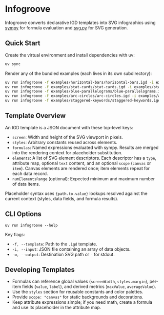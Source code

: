 # Infogroove

Infogroove converts declarative IGD templates into SVG infographics using
[sympy](https://www.sympy.org/) for formula evaluation and
[svg.py](https://pypi.org/project/svg.py/) for SVG generation.

## Quick Start

Create the virtual environment and install dependencies with uv:

```bash
uv sync
```

Render any of the bundled examples (each lives in its own subdirectory):

```bash
uv run infogroove -f examples/horizontal-bars/horizontal-bars.igd -i examples/horizontal-bars/horizontal-bars.json -o examples/horizontal-bars/horizontal-bars.svg
uv run infogroove -f examples/stat-cards/stat-cards.igd -i examples/stat-cards/stat-cards.json -o examples/stat-cards/stat-cards.svg
uv run infogroove -f examples/blue-parallelograms/blue-parallelograms.igd -i examples/blue-parallelograms/blue-parallelograms.json -o examples/blue-parallelograms/blue-parallelograms.svg
uv run infogroove -f examples/arc-circles/arc-circles.igd -i examples/arc-circles/arc-circles.json -o examples/arc-circles/arc-circles.svg
uv run infogroove -f examples/staggered-keywords/staggered-keywords.igd -i examples/staggered-keywords/staggered-keywords.json -o examples/staggered-keywords/staggered-keywords.svg
```

## Template Overview

An IGD template is a JSON document with these top-level keys:

- `screen`: Width and height of the SVG viewport in pixels.
- `styles`: Arbitrary constants reused across elements.
- `formulas`: Named expressions evaluated with sympy. Results are merged into
  the rendering context for placeholder substitution.
- `elements`: A list of SVG element descriptors. Each descriptor has a `type`,
  attribute map, optional `text` content, and an optional `scope` (`canvas` or
  `item`). Canvas elements are rendered once; item elements repeat for each
  data record.
- `numElementsRange` (optional): Expected minimum and maximum number of data
  items.

Placeholder syntax uses `{path.to.value}` lookups resolved against the current
context (styles, data fields, and formula results).

## CLI Options

```
uv run infogroove --help
```

Key flags:

- `-f, --template`: Path to the `.igd` template.
- `-i, --input`: JSON file containing an array of data objects.
- `-o, --output`: Destination SVG path or `-` for stdout.

## Developing Templates

- Formulas can reference global values (`screenWidth`, `styles.margin`),
  per-item fields (`value`, `label`), and derived metrics (`maxValue`,
  `averageValue`).
- Use the `styles` section for reusable constants and color palettes.
- Provide `scope: "canvas"` for static backgrounds and decorations.
- Keep attribute expressions simple; if you need math, create a formula and use
  its placeholder in the attribute map.

